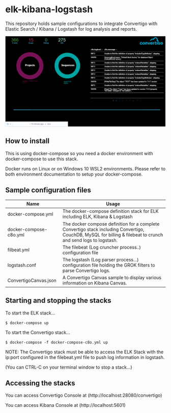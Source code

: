 # elk-kibana-logstash
This repository holds sample configurations to integrate Convertigo with Elastic Search / Kibana / Logstash for log analysis and reports.

![Screenshot](Capture.PNG)

## How to install
This is using docker-compose so you need a docker environment with docker-compose to use this stack.

Docker runs on Linux or on Windows 10 WSL2 environments. Please refer to both environment documentation to setup your docker-compose.

## Sample configuration files

|Name                |  Usage
| ----               |------------------------------------------
| docker-compose.yml | The docker-compose definition stack for ELK including ELK, Kibana & Logstash
| docker-compose-c8o.yml | The docker compose definition for a complete Convertigo stack including Convertigo, CouchDB, MySQL for billing & filebeat to crunch and send logs to logstash.
| filbeat.yml | The filebeat (Log cruncher process..) configuration file
| logstash.conf | The logstash (Log parser process...) configuration file holding the GROK filters to parse Convertigo logs. 
| ConvertigoCanvas.json |A Convertigo Canvas sample to display various information on Kibana Canvas.

## Starting and stopping the stacks

To start the ELK stack...

```console
$ docker-compose up
```

To start the Convertigo stack...

```console
$ docker-compose -f docker-compose-c8o.yml up
```

NOTE: The Convertigo stack must be able to access the ELK Stack with the ip:port configured in the filebeat.yml file to push log information in logstash.

(You can CTRL-C on your terminal window to stop a stack...)

## Accessing the stacks

You can access Convertigo Console at (http://localhost:28080/convertigo)

You can access Kibana Console at (http://localhost:5601)